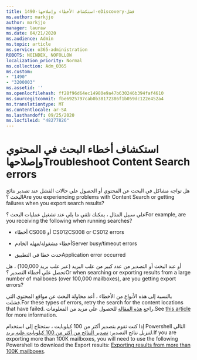 ```yaml
---
title: 1490-استكشاف الأخطاء وإصلاحها-eDiscovery-فشل
ms.author: markjjo
author: markjjo
manager: lauraw
ms.date: 04/21/2020
ms.audience: Admin
ms.topic: article
ms.service: o365-administration
ROBOTS: NOINDEX, NOFOLLOW
localization_priority: Normal
ms.collection: Adm_O365
ms.custom:
- "1490"
- "3200003"
ms.assetid: ''
ms.openlocfilehash: ff28f96d64ec14980e9a47b630246b394faf4610
ms.sourcegitcommit: fbe6925797cab0b38172386f1b059dc122e452a4
ms.translationtype: MT
ms.contentlocale: ar-SA
ms.lasthandoff: 09/25/2020
ms.locfileid: "48277826"
---
```

# <a name="troubleshoot-content-search-errors"></a><span data-ttu-id="e6448-102">استكشاف أخطاء البحث في المحتوي وإصلاحها</span><span class="sxs-lookup"><span data-stu-id="e6448-102">Troubleshoot Content Search errors</span></span>

<span data-ttu-id="e6448-103">هل تواجه مشاكل في البحث عن المحتوي أو الحصول علي حالات الفشل عند تصدير نتائج البحث ؟</span><span class="sxs-lookup"><span data-stu-id="e6448-103">Are you experiencing problems with Content Search or getting failures when you export search results?</span></span>

<span data-ttu-id="e6448-104">علي سبيل المثال ، يمكنك تلقي ما يلي عند تشغيل عمليات البحث ؟</span><span class="sxs-lookup"><span data-stu-id="e6448-104">For example, are you receiving the following when running searches?</span></span>

- <span data-ttu-id="e6448-105">أخطاء CS008 أو CS012</span><span class="sxs-lookup"><span data-stu-id="e6448-105">CS008 or CS012 errors</span></span>

- <span data-ttu-id="e6448-106">أخطاء مشغولة/مهله الخادم</span><span class="sxs-lookup"><span data-stu-id="e6448-106">Server busy/timeout errors</span></span>

- <span data-ttu-id="e6448-107">حدث خطا في التطبيق</span><span class="sxs-lookup"><span data-stu-id="e6448-107">Application error occurred</span></span>

<span data-ttu-id="e6448-108">أو عند البحث أو التصدير من عدد كبير من علب البريد (عبر علب بريد 100,000) ، هل تحصل علي أخطاء التصدير ؟</span><span class="sxs-lookup"><span data-stu-id="e6448-108">Or when searching or exporting results from a large number of mailboxes (over 100,000 mailboxes), are you getting export errors?</span></span>

<span data-ttu-id="e6448-109">بالنسبة إلى هذه الأنواع من الأخطاء ، أعد محاولة البحث عن مواقع المحتوي التي فشلت.</span><span class="sxs-lookup"><span data-stu-id="e6448-109">For these types of errors, retry the search for the content locations that have failed.</span></span> <span data-ttu-id="e6448-110">راجع  [هذه المقالة](https://docs.microsoft.com/microsoft-365/compliance/retry-failed-content-search) للحصول علي مزيد من المعلومات.</span><span class="sxs-lookup"><span data-stu-id="e6448-110">See  [this article](https://docs.microsoft.com/microsoft-365/compliance/retry-failed-content-search) for more information.</span></span>

<span data-ttu-id="e6448-111">إذا كنت تقوم بتصدير أكثر من 100 كيلوبايت ، ستحتاج إلى استخدام Powershell التالي لتنزيل نتائج التصدير:  [تصدير النتائج من أكثر من 100 كيلوبايت علبه بريد](https://docs.microsoft.com/microsoft-365/compliance/export-search-results?view=o365-worldwide%23exporting-results-from-more-than-100000-mailboxes).</span><span class="sxs-lookup"><span data-stu-id="e6448-111">If you are exporting more than 100K mailboxes, you will need to use the following Powershell to download the Export results:  [Exporting results from more than 100K mailboxes](https://docs.microsoft.com/microsoft-365/compliance/export-search-results?view=o365-worldwide%23exporting-results-from-more-than-100000-mailboxes).</span></span>
